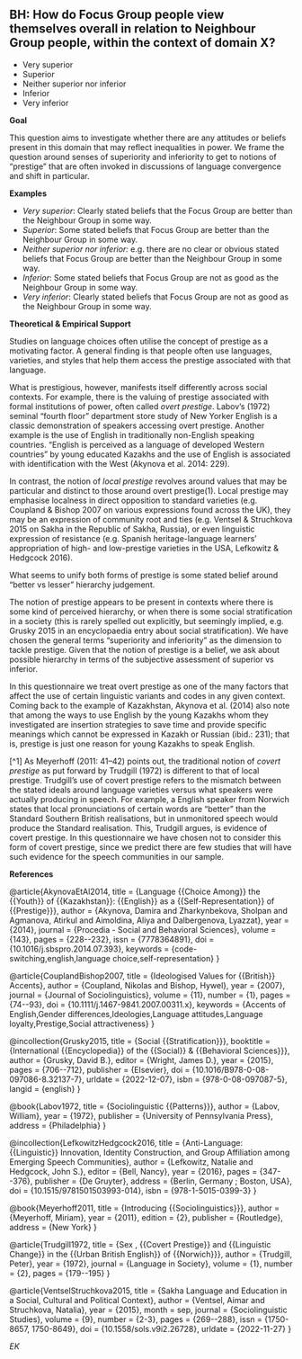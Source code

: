 
## BH: How do Focus Group people view themselves overall in relation to Neighbour Group people, within the context of domain X?

- Very superior
- Superior
- Neither superior nor inferior
- Inferior
- Very inferior



**Goal**

This question aims to investigate whether there are any attitudes or beliefs present in this domain that may reflect inequalities in power. We frame the question around senses of superiority and inferiority to get to notions of “prestige” that are often invoked in discussions of language convergence and shift in particular.



**Examples**

- *Very superior*: Clearly stated beliefs that the Focus Group are better than the Neighbour Group in some way.
- *Superior*: Some stated beliefs that Focus Group are better than the Neighbour Group in some way.
- *Neither superior nor inferior:* e.g. there are no clear or obvious stated beliefs that Focus Group are better than the Neighbour Group in some way.
- *Inferior*: Some stated beliefs that Focus Group are not as good as the Neighbour Group in some way.
- *Very inferior*: Clearly stated beliefs that Focus Group are not as good as the Neighbour Group in some way.




**Theoretical & Empirical Support**

Studies on language choices often utilise the concept of prestige as a motivating factor. A general finding is that people often use languages, varieties, and styles that help them access the prestige associated with that language.



What is prestigious, however, manifests itself differently across social contexts. For example, there is the valuing of prestige associated with formal institutions of power, often called *overt prestige*. Labov’s (1972) seminal “fourth floor” department store study of New Yorker English is a classic demonstration of speakers accessing overt prestige. Another example is the use of English in traditionally non-English speaking countries. “English is perceived as a language of developed Western countries” by young educated Kazakhs and the use of English is associated with identification with the West (Akynova et al. 2014: 229).



In contrast, the notion of *local prestige* revolves around values that may be particular and distinct to those around overt prestige(1). Local prestige may emphasise localness in direct opposition to standard varieties (e.g. Coupland & Bishop 2007 on various expressions found across the UK), they may be an expression of community root and ties (e.g. Ventsel & Struchkova 2015 on Sakha in the Republic of Sakha, Russia), or even linguistic expression of resistance (e.g. Spanish heritage-language learners’ appropriation of high- and low-prestige varieties in the USA, Lefkowitz & Hedgcock 2016).



What seems to unify both forms of prestige is some stated belief around “better vs lesser” hierarchy judgement.



The notion of prestige appears to be present in contexts where there is some kind of perceived hierarchy, or when there is some social stratification in a society (this is rarely spelled out explicitly, but seemingly implied, e.g. Grusky 2015 in an encyclopaedia entry about social stratification). We have chosen the general terms “superiority and inferiority” as the dimension to tackle prestige. Given that the notion of prestige is a belief, we ask about possible hierarchy in terms of the subjective assessment of superior vs inferior.



In this questionnaire we treat overt prestige as one of the many factors that affect the use of certain linguistic variants and codes in any given context. Coming back to the example of Kazakhstan, Akynova et al. (2014) also note that among the ways to use English by the young Kazakhs whom they investigated are insertion strategies to save time and provide specific meanings which cannot be expressed in Kazakh or Russian (ibid.: 231); that is, prestige is just one reason for young Kazakhs to speak English.



[^1] As Meyerhoff (2011: 41–42) points out, the traditional notion of *covert prestige* as put forward by Trudgill (1972) is different to that of local prestige. Trudgill’s use of covert prestige refers to the mismatch between the stated ideals around language varieties versus what speakers were actually producing in speech. For example, a English speaker from Norwich states that local pronunciations of certain words are “better” than the Standard Southern British realisations, but in unmonitored speech would produce the Standard realisation. This, Trudgill argues, is evidence of covert prestige. In this questionnaire we have chosen not to consider this form of covert prestige, since we predict there are few studies that will have such evidence for the speech communities in our sample.

**References**

@article{AkynovaEtAl2014,
  title = {Language {{Choice Among}} the {{Youth}} of {{Kazakhstan}}: {{English}} as a {{Self-Representation}} of {{Prestige}}},
  author = {Akynova, Damira and Zharkynbekova, Sholpan and Agmanova, Atirkul and Aimoldina, Aliya and Dalbergenova, Lyazzat},
  year = {2014},
  journal = {Procedia - Social and Behavioral Sciences},
  volume = {143},
  pages = {228--232},
  issn = {7778364891},
  doi = {10.1016/j.sbspro.2014.07.393},
  keywords = {code-switching,english,language choice,self-representation}
}

@article{CouplandBishop2007,
  title = {Ideologised Values for {{British}} Accents},
  author = {Coupland, Nikolas and Bishop, Hywel},
  year = {2007},
  journal = {Journal of Sociolinguistics},
  volume = {11},
  number = {1},
  pages = {74--93},
  doi = {10.1111/j.1467-9841.2007.00311.x},
  keywords = {Accents of English,Gender differences,Ideologies,Language attitudes,Language loyalty,Prestige,Social attractiveness}
}

@incollection{Grusky2015,
  title = {Social {{Stratification}}},
  booktitle = {International {{Encyclopedia}} of the {{Social}} \& {{Behavioral Sciences}}},
  author = {Grusky, David B.},
  editor = {Wright, James D.},
  year = {2015},
  pages = {706--712},
  publisher = {Elsevier},
  doi = {10.1016/B978-0-08-097086-8.32137-7},
  urldate = {2022-12-07},
  isbn = {978-0-08-097087-5},
  langid = {english}
}

@book{Labov1972,
  title = {Sociolinguistic {{Patterns}}},
  author = {Labov, William},
  year = {1972},
  publisher = {University of Pennsylvania Press},
  address = {Philadelphia}
}

@incollection{LefkowitzHedgcock2016,
  title = {Anti-Language: {{Linguistic}} Innovation, Identity Construction, and Group Affiliation among Emerging Speech Communities},
  author = {Lefkowitz, Natalie and Hedgcock, John S.},
  editor = {Bell, Nancy},
  year = {2016},
  pages = {347--376},
  publisher = {De Gruyter},
  address = {Berlin, Germany ; Boston, USA},
  doi = {10.1515/9781501503993-014},
  isbn = {978-1-5015-0399-3}
}

@book{Meyerhoff2011,
  title = {Introducing {{Sociolinguistics}}},
  author = {Meyerhoff, Miriam},
  year = {2011},
  edition = {2},
  publisher = {Routledge},
  address = {New York}
}

@article{Trudgill1972,
  title = {Sex , {{Covert Prestige}} and {{Linguistic Change}} in the {{Urban British English}} of {{Norwich}}},
  author = {Trudgill, Peter},
  year = {1972},
  journal = {Language in Society},
  volume = {1},
  number = {2},
  pages = {179--195}
}

@article{VentselStruchkova2015,
  title = {Sakha Language and Education in a Social, Cultural and Political Context},
  author = {Ventsel, Aimar and Struchkova, Natalia},
  year = {2015},
  month = sep,
  journal = {Sociolinguistic Studies},
  volume = {9},
  number = {2-3},
  pages = {269--288},
  issn = {1750-8657, 1750-8649},
  doi = {10.1558/sols.v9i2.26728},
  urldate = {2022-11-27}
}




*EK*
